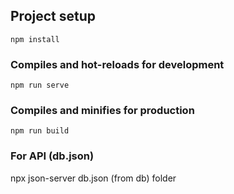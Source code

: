 ## Project setup
```
npm install
```

### Compiles and hot-reloads for development
```
npm run serve
```

### Compiles and minifies for production
```
npm run build
```


### For API (db.json)
npx json-server db.json (from db) folder
